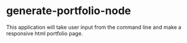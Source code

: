 # generate-portfolio-node

This application will take user input from the command line and make a responsive html portfolio page.